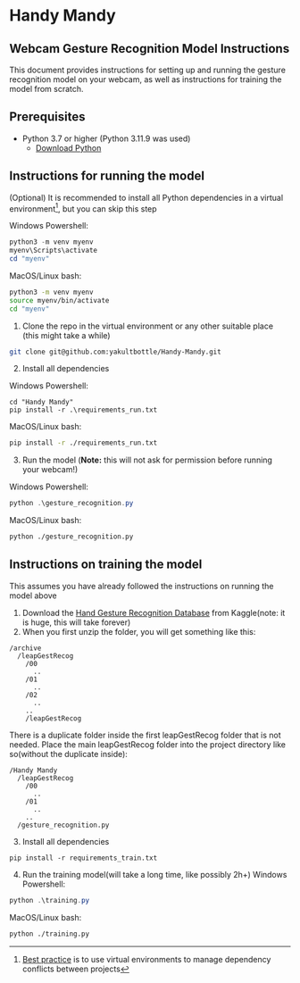 # Handy Mandy

## Webcam Gesture Recognition Model Instructions

This document provides instructions for setting up and running the gesture recognition model on your webcam, as well as instructions for training the model from scratch. 

## Prerequisites

- Python 3.7 or higher (Python 3.11.9 was used)
  - [Download Python](https://www.python.org/downloads/)

## Instructions for running the model

(Optional) It is recommended to install all Python dependencies in a virtual environment[^1], but you can skip this step

[^1]: [Best practice](https://stackoverflow.com/questions/41972261/what-is-a-virtualenv-and-why-should-i-use-one) is to use virtual environments to manage dependency conflicts between projects

Windows Powershell:
```powershell
python3 -m venv myenv
myenv\Scripts\activate
cd "myenv"
```

MacOS/Linux bash:
```bash
python3 -m venv myenv
source myenv/bin/activate
cd "myenv"
```

1. Clone the repo in the virtual environment or any other suitable place (this might take a while)
   
```bash
git clone git@github.com:yakultbottle/Handy-Mandy.git
```

2. Install all dependencies

Windows Powershell:
```
cd "Handy Mandy"
pip install -r .\requirements_run.txt
```

MacOS/Linux bash:
```bash
pip install -r ./requirements_run.txt
```
3. Run the model (**Note:** this will not ask for permission before running your webcam!)

Windows Powershell:
```powershell
python .\gesture_recognition.py
```

MacOS/Linux bash:
```bash
python ./gesture_recognition.py
```

## Instructions on training the model
This assumes you have already followed the instructions on running the model above
1. Download the [Hand Gesture Recognition Database](https://www.kaggle.com/datasets/gti-upm/leapgestrecog) from Kaggle(note: it is huge, this will take forever)
2. When you first unzip the folder, you will get something like this:
```
/archive
  /leapGestRecog
    /00
      ..
    /01
      ..
    /02
      ..
    ..
    /leapGestRecog
```
There is a duplicate folder inside the first leapGestRecog folder that is not needed. Place the main leapGestRecog folder into the project directory like so(without the duplicate inside):
```
/Handy Mandy
  /leapGestRecog
    /00
      ..
    /01
      ..
    ..
  /gesture_recognition.py
```
3. Install all dependencies
```
pip install -r requirements_train.txt
```
4. Run the training model(will take a long time, like possibly 2h+)
Windows Powershell:
```powershell
python .\training.py
```

MacOS/Linux bash:
```bash
python ./training.py
```
